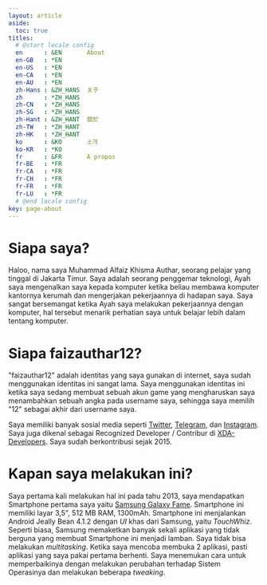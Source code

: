 ```yaml
---
layout: article
aside:
  toc: true
titles:
  # @start locale config
  en      : &EN       About
  en-GB   : *EN
  en-US   : *EN
  en-CA   : *EN
  en-AU   : *EN
  zh-Hans : &ZH_HANS  关于
  zh      : *ZH_HANS
  zh-CN   : *ZH_HANS
  zh-SG   : *ZH_HANS
  zh-Hant : &ZH_HANT  關於
  zh-TW   : *ZH_HANT
  zh-HK   : *ZH_HANT
  ko      : &KO       소개
  ko-KR   : *KO
  fr      : &FR       À propos
  fr-BE   : *FR
  fr-CA   : *FR
  fr-CH   : *FR
  fr-FR   : *FR
  fr-LU   : *FR
  # @end locale config
key: page-about
---
```

# Siapa saya?
Haloo, nama saya Muhammad Alfaiz Khisma Authar, seorang pelajar yang tinggal di Jakarta Timur. 
Saya adalah seorang penggemar teknologi, Ayah saya mengenalkan saya kepada komputer ketika beliau membawa komputer kantornya kerumah dan mengerjakan pekerjaannya di hadapan saya. 
Saya sangat bersemangat ketika Ayah saya melakukan pekerjaannya dengan komputer, hal tersebut menarik perhatian saya untuk belajar lebih dalam tentang komputer.


# Siapa faizauthar12?
"faizauthar12" adalah identitas yang saya gunakan di internet, saya sudah menggunakan identitas ini sangat lama. 
Saya menggunakan identitas ini ketika saya sedang membuat sebuah akun game yang mengharuskan saya menambahkan sebuah angka pada username saya, sehingga saya memilih "12" sebagai akhir dari username saya.

Saya memiliki banyak sosial media seperti [Twitter](https://twitter.com/faizauthar12), [Telegram](http://t.me/faizauthar12), dan [Instagram](https://www.instagram.com/faizauthar12/). 
Saya juga dikenal sebagai Recognized Developer / Contribur di [XDA-Developers](https://forum.xda-developers.com/member.php?u=5689422). 
Saya sudah berkontribusi sejak 2015.

# Kapan saya melakukan ini?
Saya pertama kali melakukan hal ini pada tahu  2013, saya mendapatkan Smartphone pertama saya yaitu [Samsung Galaxy Fame](https://www.gsmarena.com/samsung_galaxy_fame_s6810-5279.php).
Smartphone ini memiliki layar 3,5", 512 MB RAM, 1300mAh. Smartphone ini menjalankan Android Jeally Bean 4.1.2 dengan *UI* khas dari Samsung, yaitu *TouchWhiz*. 
Seperti biasa, Samsung memaketkan banyak sekali aplikasi yang tidak berguna yang membuat Smartphone ini menjadi lamban.
Saya tidak bisa melakukan *multitasking*.
Ketika saya mencoba membuka 2 aplikasi, pasti aplikasi yang saya pakai pertama berhenti.
Saya menemukan cara untuk memperbaikinya dengan melakukan perubahan terhadap Sistem Operasinya dan melakukan beberapa *tweaking*.